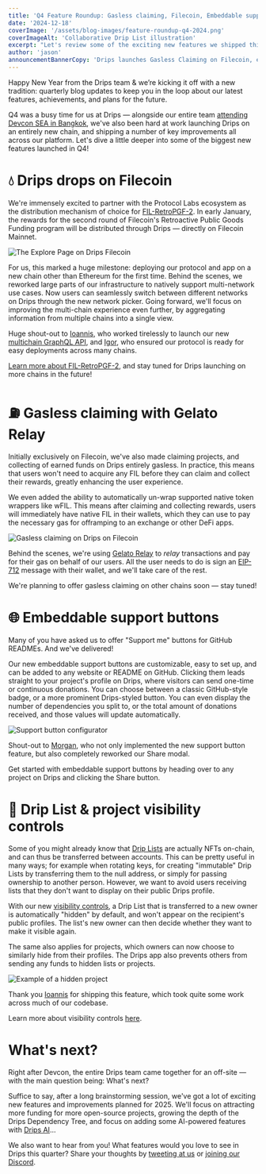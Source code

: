 ```yaml
---
title: 'Q4 Feature Roundup: Gasless claiming, Filecoin, Embeddable support buttons'
date: '2024-12-18'
coverImage: '/assets/blog-images/feature-roundup-q4-2024.png'
coverImageAlt: 'Collaborative Drip List illustration'
excerpt: "Let's review some of the exciting new features we shipped this quarter."
author: 'jason'
announcementBannerCopy: 'Drips launches Gasless Claiming on Filecoin, embeddable support buttons, and more'
---
```


Happy New Year from the Drips team & we’re kicking it off with a new tradition: quarterly blog updates to keep you in the loop about our latest features, achievements, and plans for the future.

Q4 was a busy time for us at Drips — alongside our entire team [attending Devcon SEA in Bangkok](https://x.com/dripsnetwork/status/1859174903133405211), we've also been hard at work launching Drips on an entirely new chain, and shipping a number of key improvements all across our platform. Let's dive a little deeper into some of the biggest new features launched in Q4!

# 💧 Drips drops on Filecoin

We're immensely excited to partner with the Protocol Labs ecosystem as the distribution mechanism of choice for [FIL-RetroPGF-2](https://www.fil-retropgf.io/). In early January, the rewards for the second round of Filecoin's Retroactive Public Goods Funding program will be distributed through Drips — directly on Filecoin Mainnet.

![The Explore Page on Drips Filecoin](/assets/blog-images/drips-on-filecoin.png)

For us, this marked a huge milestone: deploying our protocol and app on a new chain other than Ethereum for the first time. Behind the scenes, we reworked large parts of our infrastructure to natively support multi-network use cases. Now users can seamlessly switch between different networks on Drips through the new network picker. Going forward, we'll focus on improving the multi-chain experience even further, by aggregating information from multiple chains into a single view.

Huge shout-out to [Ioannis](https://github.com/jtourkos), who worked tirelessly to launch our new [multichain GraphQL API](https://github.com/drips-network/graphql-api), and [Igor](https://github.com/CodeSandwich), who ensured our protocol is ready for easy deployments across many chains.

[Learn more about FIL-RetroPGF-2](https://www.fil-retropgf.io/), and stay tuned for Drips launching on more chains in the future!

# ⛽️ Gasless claiming with Gelato Relay

Initially exclusively on Filecoin, we've also made claiming projects, and collecting of earned funds on Drips entirely gasless. In practice, this means that users won't need to acquire any FIL before they can claim and collect their rewards, greatly enhancing the user experience.

We even added the ability to automatically un-wrap supported native token wrappers like wFIL. This means after claiming and collecting rewards, users will immediately have native FIL in their wallets, which they can use to pay the necessary gas for offramping to an exchange or other DeFi apps.

![Gasless claiming on Drips on Filecoin](/assets/blog-images/gasless-claiming.png)

Behind the scenes, we're using [Gelato Relay](https://www.gelato.network/relay) to _relay_ transactions and pay for their gas on behalf of our users. All the user needs to do is sign an [EIP-712](https://eips.ethereum.org/EIPS/eip-712) message with their wallet, and we'll take care of the rest.

We're planning to offer gasless claiming on other chains soon — stay tuned!

# 🌐 Embeddable support buttons

Many of you have asked us to offer "Support me" buttons for GitHub READMEs. And we've delivered!

Our new embeddable support buttons are customizable, easy to set up, and can be added to any website or README on GitHub. Clicking them leads straight to your project's profile on Drips, where visitors can send one-time or continuous donations. You can choose between a classic GitHub-style badge, or a more prominent Drips-styled button. You can even display the number of dependencies you split to, or the total amount of donations received, and those values will update automatically.

![Support button configurator](/assets/blog-images/support-button-configurator.png)

Shout-out to [Morgan](https://github.com/mhgbrown), who not only implemented the new support button feature, but also completely reworked our Share modal.

Get started with embeddable support buttons by heading over to any project on Drips and clicking the Share button.

# 🙈 Drip List & project visibility controls

Some of you might already know that [Drip Lists](https://docs.drips.network/support-your-dependencies/overview) are actually NFTs on-chain, and can thus be transferred between accounts. This can be pretty useful in many ways; for example when rotating keys, for creating "immutable" Drip Lists by transferring them to the null address, or simply for passing ownership to another person. However, we want to avoid users receiving lists that they don't want to display on their public Drips profile.

With our new [visibility controls](https://docs.drips.network/advanced/drip-list-and-project-visibility), a Drip List that is transferred to a new owner is automatically "hidden" by default, and won't appear on the recipient's public profiles. The list's new owner can then decide whether they want to make it visible again.

The same also applies for projects, which owners can now choose to similarly hide from their profiles. The Drips app also prevents others from sending any funds to hidden lists or projects.

![Example of a hidden project](/assets/blog-images/hidden-project.png)

Thank you [Ioannis](https://github.com/jtourkos) for shipping this feature, which took quite some work across much of our codebase.

Learn more about visibility controls [here](https://docs.drips.network/advanced/drip-list-and-project-visibility).

# What's next?

Right after Devcon, the entire Drips team came together for an off-site — with the main question being: What's next?

Suffice to say, after a long brainstorming session, we've got a lot of exciting new features and improvements planned for 2025. We'll focus on attracting more funding for more open-source projects, growing the depth of the Drips Dependency Tree, and focus on adding some AI-powered features with [Drips AI](https://x.com/dripsnetwork/status/1868664069449793997)...

We also want to hear from you! What features would you love to see in Drips this quarter? Share your thoughts by [tweeting at us](https://x.com/dripsnetwork) or [joining our Discord](https://discord.gg/BakDKKDpHF).
